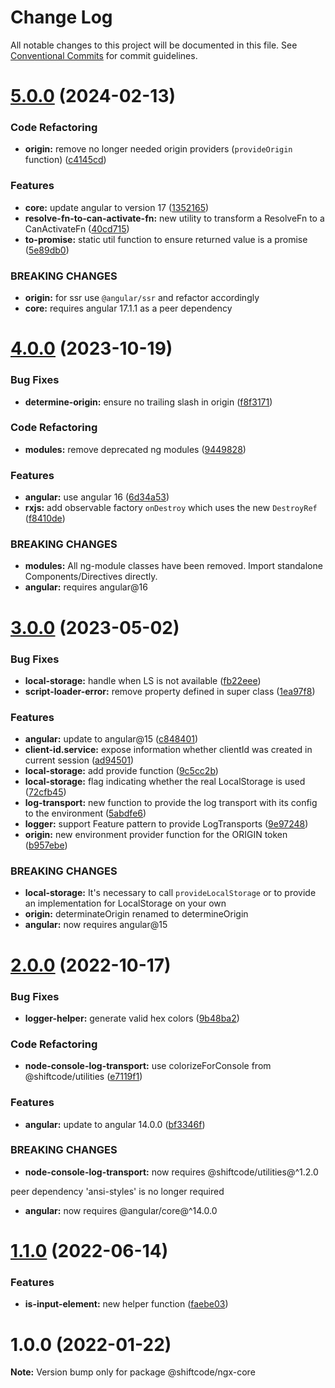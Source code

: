 # Change Log

All notable changes to this project will be documented in this file.
See [Conventional Commits](https://conventionalcommits.org) for commit guidelines.

# [5.0.0](https://github.com/shiftcode/sc-ng-commons-public/compare/@shiftcode/ngx-core@4.0.0...@shiftcode/ngx-core@5.0.0) (2024-02-13)

### Code Refactoring

- **origin:** remove no longer needed origin providers (`provideOrigin` function) ([c4145cd](https://github.com/shiftcode/sc-ng-commons-public/commit/c4145cd4560d2bdd600559cd66f7e817c78de893))

### Features

- **core:** update angular to version 17 ([1352165](https://github.com/shiftcode/sc-ng-commons-public/commit/1352165888d7488080b6c5297f3c33fdee5af819))
- **resolve-fn-to-can-activate-fn:** new utility to transform a ResolveFn to a CanActivateFn ([40cd715](https://github.com/shiftcode/sc-ng-commons-public/commit/40cd7153dbaecc8faf68d973980fb6c80c89a9bf))
- **to-promise:** static util function to ensure returned value is a promise ([5e89db0](https://github.com/shiftcode/sc-ng-commons-public/commit/5e89db0541c70f383c9ed4f3ccecd063abc2a3f7))

### BREAKING CHANGES

- **origin:** for ssr use `@angular/ssr` and refactor accordingly
- **core:** requires angular 17.1.1 as a peer dependency

# [4.0.0](https://github.com/shiftcode/sc-ng-commons-public/compare/@shiftcode/ngx-core@3.0.0...@shiftcode/ngx-core@4.0.0) (2023-10-19)

### Bug Fixes

- **determine-origin:** ensure no trailing slash in origin ([f8f3171](https://github.com/shiftcode/sc-ng-commons-public/commit/f8f31715a5425a4fc7302c4dfef58e1ea7ef0bcb))

### Code Refactoring

- **modules:** remove deprecated ng modules ([9449828](https://github.com/shiftcode/sc-ng-commons-public/commit/9449828b9bc639e9292979024e1416098a15c80b))

### Features

- **angular:** use angular 16 ([6d34a53](https://github.com/shiftcode/sc-ng-commons-public/commit/6d34a534d7ce2a88f2ecfee6429b226ce493d20b))
- **rxjs:** add observable factory `onDestroy` which uses the new `DestroyRef` ([f8410de](https://github.com/shiftcode/sc-ng-commons-public/commit/f8410de470088619103791b902a39d1ba3c58270))

### BREAKING CHANGES

- **modules:** All ng-module classes have been removed. Import standalone Components/Directives directly.
- **angular:** requires angular@16

# [3.0.0](https://github.com/shiftcode/sc-ng-commons-public/compare/@shiftcode/ngx-core@2.0.0...@shiftcode/ngx-core@3.0.0) (2023-05-02)

### Bug Fixes

- **local-storage:** handle when LS is not available ([fb22eee](https://github.com/shiftcode/sc-ng-commons-public/commit/fb22eee39bc4681a921291676c4e226238b1e67d))
- **script-loader-error:** remove property defined in super class ([1ea97f8](https://github.com/shiftcode/sc-ng-commons-public/commit/1ea97f8462dd5c0784af493d5646480d3f841f1b))

### Features

- **angular:** update to angular@15 ([c848401](https://github.com/shiftcode/sc-ng-commons-public/commit/c848401fc4776d87dbbfa3892062f7efefcf742a))
- **client-id.service:** expose information whether clientId was created in current session ([ad94501](https://github.com/shiftcode/sc-ng-commons-public/commit/ad94501785996f96685b74cf6a85a04a220e1fc9))
- **local-storage:** add provide function ([9c5cc2b](https://github.com/shiftcode/sc-ng-commons-public/commit/9c5cc2b21f3cd930d6bf14dab349ea2c8678f2e7))
- **local-storage:** flag indicating whether the real LocalStorage is used ([72cfb45](https://github.com/shiftcode/sc-ng-commons-public/commit/72cfb45504fd2212574d7833ec248380a13d8e0c))
- **log-transport:** new function to provide the log transport with its config to the environment ([5abdfe6](https://github.com/shiftcode/sc-ng-commons-public/commit/5abdfe6fdf7d7383316c31d59bf135680dc07567))
- **logger:** support Feature pattern to provide LogTransports ([9e97248](https://github.com/shiftcode/sc-ng-commons-public/commit/9e972485fed0fabfee6f537357a38b215c5732db))
- **origin:** new environment provider function for the ORIGIN token ([b957ebe](https://github.com/shiftcode/sc-ng-commons-public/commit/b957ebe602924556a60cbcc8f903085a61dc3701))

### BREAKING CHANGES

- **local-storage:** It's necessary to call `provideLocalStorage` or to provide an implementation for LocalStorage on your own
- **origin:** determinateOrigin renamed to determineOrigin
- **angular:** now requires angular@15

# [2.0.0](https://github.com/shiftcode/sc-ng-commons-public/compare/@shiftcode/ngx-core@1.1.0...@shiftcode/ngx-core@2.0.0) (2022-10-17)

### Bug Fixes

- **logger-helper:** generate valid hex colors ([9b48ba2](https://github.com/shiftcode/sc-ng-commons-public/commit/9b48ba277bc929e63a246cdaafb6386e7b926ebb))

### Code Refactoring

- **node-console-log-transport:** use colorizeForConsole from @shiftcode/utilities ([e7119f1](https://github.com/shiftcode/sc-ng-commons-public/commit/e7119f1c4777e128016716aaee9140dcf41d92aa))

### Features

- **angular:** update to angular 14.0.0 ([bf3346f](https://github.com/shiftcode/sc-ng-commons-public/commit/bf3346fe8a2004666cc297dff0ab4d56e32a6418))

### BREAKING CHANGES

- **node-console-log-transport:** now requires @shiftcode/utilities@^1.2.0

peer dependency 'ansi-styles' is no longer required

- **angular:** now requires @angular/core@^14.0.0

# [1.1.0](https://github.com/shiftcode/sc-ng-commons-public/compare/@shiftcode/ngx-core@1.0.0...@shiftcode/ngx-core@1.1.0) (2022-06-14)

### Features

- **is-input-element:** new helper function ([faebe03](https://github.com/shiftcode/sc-ng-commons-public/commit/faebe03eafccd9cfbc144c8d731c5050d5a4611a))

# 1.0.0 (2022-01-22)

**Note:** Version bump only for package @shiftcode/ngx-core
